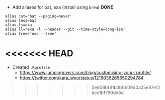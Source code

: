 * Add aliases for bat, exa (install using `brew`) **DONE**

```
alias cat='bat --paging=never'
alias less=bat
alias ls=exa
alias ll='exa -l --header --git --time-style=long-iso'
alias tree='exa --tree'
```
<<<<<<< HEAD
=======

* Created `.Rprofile`
  * https://www.jumpingrivers.com/blog/customising-your-rprofile/
  * https://twitter.com/kara_woo/status/1216036265650294784
>>>>>>> 0e906bf81b3b0b09d0a25e97e12bcc1b1760dd5d

